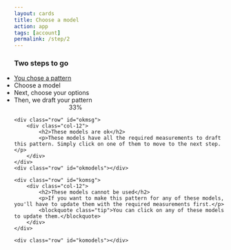 ```yaml
---
layout: cards
title: Choose a model
action: app
tags: [account]
permalink: /step/2
---
```

<div class="container">
    <div class="row">
        <div class="col-sm-10 offset-sm-1 col-md-8 offset-md-2 text-center">
            <h3>Two steps to go</h3>
            <ul style="margin: auto; display:inline-block; text-align: left; padding-left: 0;" class="todo mt-2 mb-3">
                <li class="done"><a href="/draft" id="step1-link">You chose a pattern</a></li>
                <li class="ongoing">Choose a model</li>
                <li>Next, choose your options</li>
                <li>Then, we draft your pattern</li>
            </ul>
            <div class="progress mb-5" style="max-width: 250px; margin:auto;">
                <div class="progress-bar" style="width: 33%;" role="progressbar" aria-valuenow="25" aria-valuemin="0" aria-valuemax="100">33%</div>
            </div>
        </div>
    </div>

    <div class="row" id="okmsg">
        <div class="col-12">
            <h2>These models are ok</h2>
            <p>These models have all the required measurements to draft this pattern. Simply click on one of them to move to the next step.</p>
        </div>
    </div>
    <div class="row" id="okmodels"></div>

    <div class="row" id="komsg">
        <div class="col-12">
            <h2>These models cannot be used</h2>
            <p>If you want to make this pattern for any of these models, you'll have to update them with the required measurements first.</p>
            <blockquote class="tip">You can click on any of these models to update them.</blockquote>
        </div>
    </div>

    <div class="row" id="komodels"></div>
</div>
